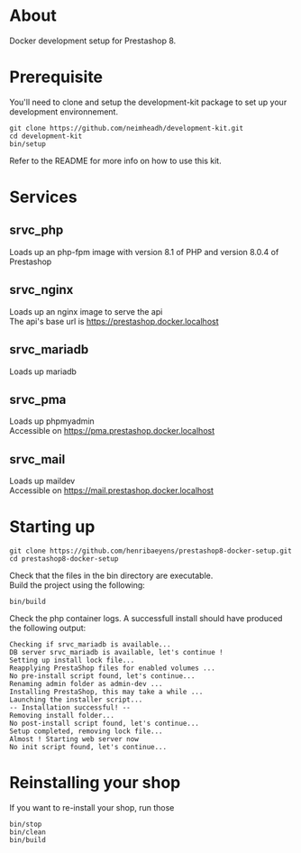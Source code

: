 # About

Docker development setup for Prestashop 8.  

# Prerequisite

You'll need to clone and setup the development-kit package to set up your development environnement.

```
git clone https://github.com/neimheadh/development-kit.git
cd development-kit
bin/setup
```
Refer to the README for more info on how to use this kit.

# Services

## srvc_php
Loads up an php-fpm image with version 8.1 of PHP and version 8.0.4 of Prestashop
## srvc_nginx
Loads up an nginx image to serve the api  
The api's base url is https://prestashop.docker.localhost
## srvc_mariadb
Loads up mariadb
## srvc_pma
Loads up phpmyadmin  
Accessible on https://pma.prestashop.docker.localhost
## srvc_mail
Loads up maildev  
Accessible on https://mail.prestashop.docker.localhost


# Starting up

```
git clone https://github.com/henribaeyens/prestashop8-docker-setup.git
cd prestashop8-docker-setup
```
Check that the files in the bin directory are executable.  
Build the project using the following:

```
bin/build
```

Check the php container logs. A successfull install should have produced the following output:
```
Checking if srvc_mariadb is available...
DB server srvc_mariadb is available, let's continue !
Setting up install lock file...
Reapplying PrestaShop files for enabled volumes ...
No pre-install script found, let's continue...
Renaming admin folder as admin-dev ...
Installing PrestaShop, this may take a while ...
Launching the installer script...
-- Installation successful! --
Removing install folder...
No post-install script found, let's continue...
Setup completed, removing lock file...
Almost ! Starting web server now
No init script found, let's continue...
```

# Reinstalling your shop

If you want to re-install your shop, run those

```
bin/stop
bin/clean
bin/build
```



